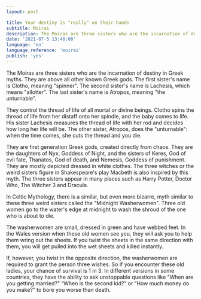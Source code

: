 ```yaml
---
layout: post

title: Your destiny is "really" on their hands
subtitle: Moirai
description: The Moiras are three sisters who are the incarnation of destiny in Greek myths. They are above all other known Greek gods. The first sister's name is Clotho, meaning "spinner". The second sister's name is Lachesis, which means "allotter". The last sister's name is Atropos, meaning "the unturnable".
date: '2021-07-5 13:40:00'
language: 'en'
language_reference: 'moirai'
publish: 'yes'
---
```


The Moiras are three sisters who are the incarnation of destiny in Greek myths. They are above all other known Greek gods. The first sister's name is Clotho, meaning "spinner". The second sister's name is Lachesis, which means "allotter". The last sister's name is Atropos, meaning "the unturnable".

They control the thread of life of all mortal or divine beings. Clotho spins the thread of life from her distaff onto her spindle, and the baby comes to life. His sister Lachesis measures the thread of life with her rod and decides how long her life will be. The other sister, Atropos, does the "unturnable": when the time comes, she cuts the thread and you die.

They are first generation Greek gods, created directly from chaos. They are the daughters of Nyx, Goddess of Night, and the sisters of Keres, God of evil fate, Thanatos, God of death, and Nemesis, Goddess of punishment.
They are mostly depicted dressed in white clothes. The three witches or the weird sisters figure in Shakespeare's play Macbeth is also inspired by this myth. The three sisters appear in many places such as Harry Potter, Doctor Who, The Witcher 3 and Dracula.

In Celtic Mythology, there is a similar, but even more bizarre, myth similar to these three weird sisters called the "Midnight Washerwomen". Three old women go to the water's edge at midnight to wash the shroud of the one who is about to die.

The washerwomen are small, dressed in green and have webbed feet. In the Wales version when these old women see you, they will ask you to help them wring out the sheets. If you twist the sheets in the same direction with them, you will get pulled into the wet sheets and killed instantly.

If, however, you twist in the opposite direction, the washerwomen are required to grant the person three wishes. So if you encounter these old ladies, your chance of survival is 1 in 3. In different versions in some countries, they have the ability to ask unstoppable questions like  "When are you getting married?" “When is the second kid?” or “How much money do you make?” to bore you worse than death.
